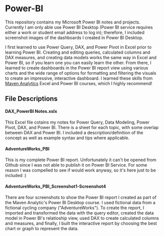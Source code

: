 # Power-BI

This repository contains my Microsoft Power BI notes and projects. Currently I am only able use Power BI Desktop (Power BI service requires either a work or student email address to log in); therefore, I included screenshot images of the dashboards I created in Power BI Desktop. 

I first learned to use Power Query, DAX, and Power Pivot in Excel prior to learning Power BI. Creating and editing queries, calculated columns and DAX measures, and creating data models works the same way in Excel and Power BI, so if you learn one you can easily learn the other. From there, I learned to create dashboards in the Power BI report view using various charts and the wide range of options for formatting and filtering the visuals to create an impressive, interactive dashboard. I learned these skills from [Maven Analytics](https://www.mavenanalytics.io/) Excel and Power BI courses, which I highly recommend!

## File Descriptions

#### DAX_PowerBI Notes.xslx

This Excel file cotains my notes for Power Query, Data Modeling, Power Pivot, DAX, and Power BI. There is a sheet for each topic, with some overlap between DAX and Power BI. I included a description/definition of the concept as well as example syntax and tips where applicable.

#### AdventureWorks_PBI

This is my complete Power BI report. Unfortunately it can't be opened from Github since I was not able to publish it on Power BI Service. For some reason I was compelled to see if would work anyway, so it's here just to be included :) 

#### AdventureWorks_PBI_Screenshot1-Screenshot4

There are four screenshots to show the Power BI report I created as part of the Maven Analytic's Power BI Desktop course. I used fictional data from a fictional cycling company ("AdventureWorks"). To create the report, I imported and transformed the data with the query editor, created the data model in Power BI's relatioship view, used DAX to create calculated columns and measures, and finally, I built the interactive report by choosing the best chart or graph to represent the data. 

